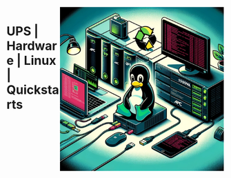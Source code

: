 <img src="assets/linux-ups.webp" alt="Linux (Tux) plus UPSs" style="width: 380px;" align="right">

# UPS | Hardware | Linux | Quickstarts
